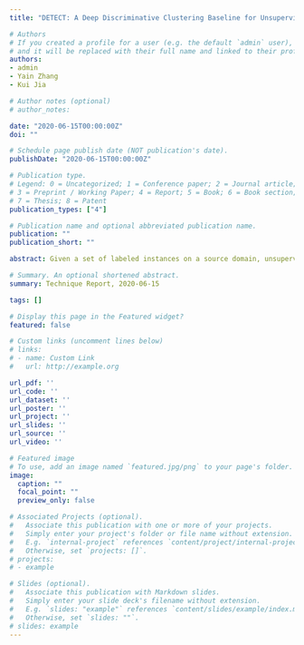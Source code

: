 ```yaml
---
title: "DETECT: A Deep Discriminative Clustering Baseline for Unsupervised and Universal Domain Adaptation"

# Authors
# If you created a profile for a user (e.g. the default `admin` user), write the username (folder name) here 
# and it will be replaced with their full name and linked to their profile.
authors:
- admin
- Yain Zhang
- Kui Jia

# Author notes (optional)
# author_notes:

date: "2020-06-15T00:00:00Z"
doi: ""

# Schedule page publish date (NOT publication's date).
publishDate: "2020-06-15T00:00:00Z"

# Publication type.
# Legend: 0 = Uncategorized; 1 = Conference paper; 2 = Journal article;
# 3 = Preprint / Working Paper; 4 = Report; 5 = Book; 6 = Book section;
# 7 = Thesis; 8 = Patent
publication_types: ["4"]

# Publication name and optional abbreviated publication name.
publication: ""
publication_short: ""

abstract: Given a set of labeled instances on a source domain, unsupervised domain adaptation (UDA) aims to learn a prediction function to classify instances in a shifted, target domain. Depending on the degrees of overlap between the label spaces of the two domains, the problem variants of UDA range from the classical, closed set setting to the most general --- arguably the most challenging --- setting of universal domain adaptation. In this work, we argue that no matter what the degree of label space overlap, the problem nature of UDA remains unchanged when it comes to learning the intrinsic discrimination of target data in an unsupervised manner, regularized by the labeled discrimination of source data in an unknown but shared label space, and we argue that this regularization should not overwhelm the learning of a target prediction function. To this end, we propose a simple but strong baseline of neighborhooD-prEserved deep discriminaTivE ClusTering ($DETECT$) for UDA, whose design complies with the above learning principles. We conduct thorough experiments that verify the efficacy of constituent components in $DETECT$ across a range of label space overlaps. Such a simple baseline also outperforms all existing methods on four UDA benchmarks.

# Summary. An optional shortened abstract.
summary: Technique Report, 2020-06-15

tags: []

# Display this page in the Featured widget?
featured: false

# Custom links (uncomment lines below)
# links:
# - name: Custom Link
#   url: http://example.org

url_pdf: ''
url_code: ''
url_dataset: ''
url_poster: ''
url_project: ''
url_slides: ''
url_source: ''
url_video: ''

# Featured image
# To use, add an image named `featured.jpg/png` to your page's folder. 
image:
  caption: ""
  focal_point: ""
  preview_only: false

# Associated Projects (optional).
#   Associate this publication with one or more of your projects.
#   Simply enter your project's folder or file name without extension.
#   E.g. `internal-project` references `content/project/internal-project/index.md`.
#   Otherwise, set `projects: []`.
# projects:
# - example

# Slides (optional).
#   Associate this publication with Markdown slides.
#   Simply enter your slide deck's filename without extension.
#   E.g. `slides: "example"` references `content/slides/example/index.md`.
#   Otherwise, set `slides: ""`.
# slides: example
---
```

